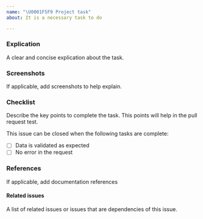 ```yaml
---
name: "\U0001F5F9 Project task"
about: It is a necessary task to do

---
```


### Explication
 A clear and concise explication about the task.

### Screenshots
 If applicable, add screenshots to help explain.

### Checklist
 Describe the key points to complete the task. This points will help in the pull request test.

 This issue can be closed when the following tasks are complete:
 
 - [ ] Data is validated as expected
 - [ ] No error in the request
 
### References
 If applicable, add documentation references
 
#### Related issues
 A list of related issues or issues that are dependencies of this issue.
